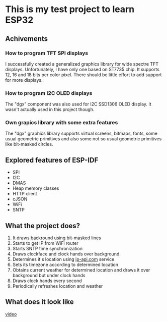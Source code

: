 # This is my test project to learn ESP32

## Achivements

### How to program TFT SPI displays

I successfully created a generalized graphics library for wide spectre TFT displays. Unfortunately, I have only one based on ST7735 chip. 
It supports 12, 16 and 18 bits per color pixel. There should be little effort to add support for more displays.

### How to program I2C OLED displays

The "dgx" component was also used for I2C SSD1306 OLED display. It wasn't actually used in this project though.

### Own grapics library with some extra features

The "dgx" graphics library supports virtual screens, bitmaps, fonts, some usual geometric primitives and also some 
not so usual geometric primitives like bit-masked circles.

## Explored features of ESP-IDF

* SPI
* I2C
* DMAS
* Heap memory classes
* HTTP client
* cJSON
* WiFi
* SNTP

## What the project does?

1. It draws backround using bit-masked lines
2. Starts to get IP from WiFi router
3. Starts SNTP time synchronization
3. Draws clockface and clock hands over background
4. Determines it's location using [ip-api.com](http://ip-api.com/json) service
5. Sets its timezone according to determined location
6. Obtains current weather for determined location and draws it over background but under clock hands
7. Draws clock hands every second
8. Periodically refreshes location and weather

## What does it look like

[video](https://github.com/jef-sure/dgx_clock/video_2021-05-16_16-08-26.mp4)